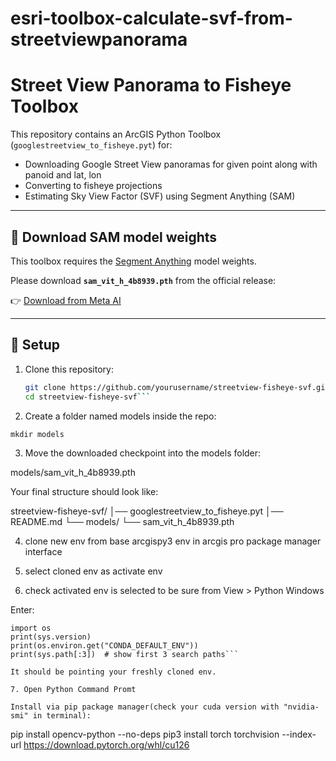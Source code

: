 # esri-toolbox-calculate-svf-from-streetviewpanorama


# Street View Panorama to Fisheye Toolbox

This repository contains an ArcGIS Python Toolbox (`googlestreetview_to_fisheye.pyt`) for:
- Downloading Google Street View panoramas for given point along with panoid and lat, lon
- Converting to fisheye projections
- Estimating Sky View Factor (SVF) using Segment Anything (SAM)

---

## 🔽 Download SAM model weights

This toolbox requires the [Segment Anything](https://github.com/facebookresearch/segment-anything) model weights.

Please download **`sam_vit_h_4b8939.pth`** from the official release:

👉 [Download from Meta AI](https://dl.fbaipublicfiles.com/segment_anything/sam_vit_h_4b8939.pth)

---

## 📂 Setup

1. Clone this repository:
   ```bash
   git clone https://github.com/yourusername/streetview-fisheye-svf.git
   cd streetview-fisheye-svf```
   
   
2. Create a folder named models inside the repo:

```mkdir models```

3. Move the downloaded checkpoint into the models folder:

models/sam_vit_h_4b8939.pth

Your final structure should look like:

streetview-fisheye-svf/
│── googlestreetview_to_fisheye.pyt
│── README.md
└── models/
    └── sam_vit_h_4b8939.pth
	

4. clone new env from base arcgispy3 env in arcgis pro package manager interface	

5. select cloned env as activate env

6. check activated env is selected to be sure from View > Python Windows

Enter:

```import sys
import os
print(sys.version)
print(os.environ.get("CONDA_DEFAULT_ENV"))
print(sys.path[:3])  # show first 3 search paths```

It should be pointing your freshly cloned env.

7. Open Python Command Promt

Install via pip package manager(check your cuda version with "nvidia-smi" in terminal):
```
pip install opencv-python --no-deps
pip3 install torch torchvision --index-url https://download.pytorch.org/whl/cu126
```